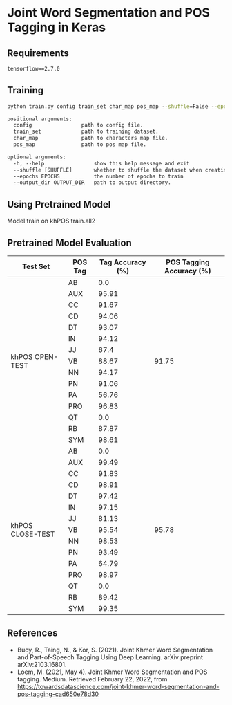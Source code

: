 # Joint Word Segmentation and POS Tagging in Keras

## Requirements

```txt
tensorflow==2.7.0
```

## Training

```cmd
python train.py config train_set char_map pos_map --shuffle=False --epochs=100 --output_dir=output
```

```txt
positional arguments:
  config                path to config file.
  train_set             path to training dataset.
  char_map              path to characters map file.
  pos_map               path to pos map file.

optional arguments:
  -h, --help                show this help message and exit
  --shuffle [SHUFFLE]       whether to shuffle the dataset when creating the batch
  --epochs EPOCHS           the number of epochs to train
  --output_dir OUTPUT_DIR   path to output directory.
```

## Using Pretrained Model

Model train on khPOS train.all2

## Pretrained Model Evaluation

<table>
    <thead>
        <tr>
            <th>Test Set</th>
            <th>POS Tag</th>
            <th>Tag Accuracy (%)</th>
            <th>POS Tagging Accuracy (%)</th>
        </tr>
    </thead>
    <tbody>
        <tr>
            <td rowspan=15>khPOS OPEN-TEST</td>
            <td>AB</td>
            <td>0.0</td>
            <td rowspan=15>91.75</td>
        </tr>
        <tr>
            <td>AUX</td>
            <td>95.91</td>
        </tr>
        <tr>
            <td>CC</td>
            <td>91.67</td>
        </tr>
        <tr>
            <td>CD</td>
            <td>94.06</td>
        </tr>
        <tr>
            <td>DT</td>
            <td>93.07</td>
        </tr>
        <tr>
          <td>IN</td>
          <td>94.12</td>
        </tr>
        <tr>
          <td>JJ</td>
          <td>67.4 </td>
        </tr>
        <tr>
          <td>VB</td>
          <td>88.67</td>
        </tr>
        <tr>
          <td>NN</td>
          <td>94.17</td>
        </tr>
        <tr>
          <td>PN</td>
          <td>91.06</td>
        </tr>
        <tr>
          <td>PA</td>
          <td>56.76</td>
        </tr>
        <tr>
          <td>PRO</td>
          <td>96.83</td>
        </tr>
        <tr>
          <td>QT</td>
          <td>0.0</td>
        </tr>
        <tr>
          <td>RB</td>
          <td>87.87</td>
        </tr>
        <tr>
          <td>SYM</td>
          <td>98.61</td>
        </tr>
        <tr>
            <td rowspan=15>khPOS CLOSE-TEST</td>
            <td>AB</td>
            <td>0.0</td>
            <td rowspan=15>95.78</td>
        </tr>
        <tr>
            <td>AUX</td>
            <td>99.49</td>
        </tr>
        <tr>
            <td>CC</td>
            <td>91.83</td>
        </tr>
        <tr>
            <td>CD</td>
            <td>98.91</td>
        </tr>
        <tr>
            <td>DT</td>
            <td>97.42</td>
        </tr>
        <tr>
          <td>IN</td>
          <td>97.15</td>
        </tr>
        <tr>
          <td>JJ</td>
          <td>81.13</td>
        </tr>
        <tr>
          <td>VB</td>
          <td>95.54</td>
        </tr>
        <tr>
          <td>NN</td>
          <td>98.53</td>
        </tr>
        <tr>
          <td>PN</td>
          <td>93.49</td>
        </tr>
        <tr>
          <td>PA</td>
          <td>64.79</td>
        </tr>
        <tr>
          <td>PRO</td>
          <td>98.97</td>
        </tr>
        <tr>
          <td>QT</td>
          <td>0.0</td>
        </tr>
        <tr>
          <td>RB</td>
          <td>89.42</td>
        </tr>
        <tr>
          <td>SYM</td>
          <td>99.35</td>
        </tr>
    </tbody>
</table>

## References

- Buoy, R., Taing, N., & Kor, S. (2021). Joint Khmer Word Segmentation and Part-of-Speech Tagging Using Deep Learning. arXiv preprint arXiv:2103.16801.
- Loem, M. (2021, May 4). Joint Khmer Word Segmentation and POS tagging. Medium. Retrieved February 22, 2022, from <https://towardsdatascience.com/joint-khmer-word-segmentation-and-pos-tagging-cad650e78d30>
